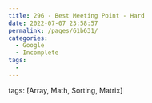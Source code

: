 ```yaml
---
title: 296 - Best Meeting Point - Hard
date: 2022-07-07 23:58:57
permalink: /pages/61b631/
categories:
  - Google
  - Incomplete
tags:
  - 
---
```

tags: [Array, Math, Sorting, Matrix]